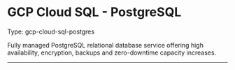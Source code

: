 # GCP Cloud SQL - PostgreSQL

Type: gcp-cloud-sql-postgres

Fully managed PostgreSQL relational database service offering high availability, encryption, backups and zero-downtime capacity increases.

---

